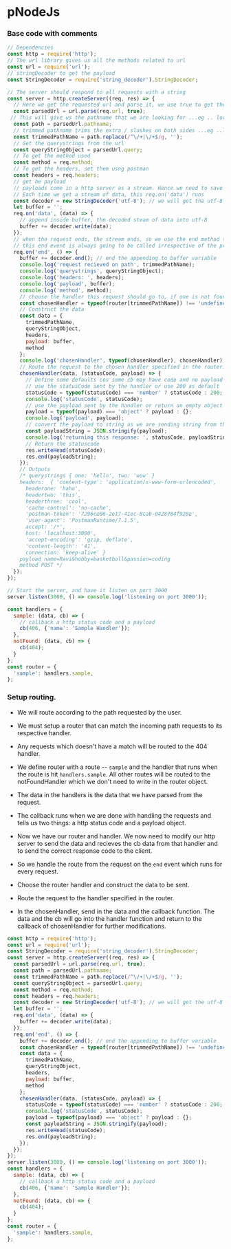 # pNodeJs

### Base code with comments
```js
// Dependencies
const http = require('http');
// The url library gives us all the methods related to url
const url = require('url');
// stringDecoder to get the payload
const StringDecoder = require('string_decoder').StringDecoder;

// The server should respond to all requests with a string
const server = http.createServer((req, res) => {
  // Here we get the requested url and parse it, we use true to get the querystrings along with the url, this gives us other methods on parsedUr;
  const parsedUrl = url.parse(req.url, true);
 // This will give us the pathname that we are looking for ...eg .. localhost:3000/bar ---> bar (is the pathname) 
  const path = parsedUrl.pathname;
  // trimmed pathname trims the extra / slashes on both sides ...eg ..localhost:3000/foo/ ==> foo 
  const trimmedPathName = path.replace(/^\/+|\/+$/g, '');
  // Get the querystrings from the url
  const queryStringObject = parsedUrl.query;
  // To get the method used
  const method = req.method;
  // To get the headers, set them usng postman
  const headers = req.headers;
  // get he payload
  // payloads come in a http server as a stream. Hence we need to save it in a buffer variable.
  // Each time we get a stream of data, this req.on('data') runs 
  const decoder = new StringDecoder('utf-8'); // we will get the utf-8 format of payload
  let buffer = '';
  req.on('data', (data) => {
    // append inside buffer, the decoded steam of data into utf-8
    buffer += decoder.write(data);
  });
  // when the request ends, the stream ends, so we use the end method to write this
  // this end event is always going to be called irrespective of the presence of payload
  req.on('end', () => {
    buffer += decoder.end(); // end the appending to buffer variable
    console.log('request recieved on path', trimmedPathName);
    console.log('querystrings', queryStringObject);
    console.log('headers: ', headers);
    console.log('payload', buffer);
    console.log('method', method);
    // choose the handler this request should go to, if one is not found, redirect to 404
    const chosenHandler = typeof(router[trimmedPathName]) !== 'undefined' ? router[trimmedPathName] : handlers.notFound;
    // Construct the data
    const data = {
      trimmedPathName,
      queryStringObject,
      headers,
      payload: buffer,
      method
    }; 
    console.log('chosenHandler', typeof(chosenHandler), chosenHandler);
    // Route the request to the chosen handler specified in the router.
    chosenHandler(data, (statusCode, payload) => {
      // Define some defaults cos some cb may have code and no payload like 404 etc.
      // use the statusCode sent by the handler or use 200 as default
      statusCode = typeof(statusCode) === 'number' ? statusCode : 200;
      console.log('statusCode', statusCode);
      // use the payload sent by the handler or return an empty object
      payload = typeof(payload) === 'object' ? payload : {};
      console.log('payload', payload);
      // convert the payload to string as we are sending string from this request
      const payloadString = JSON.stringify(payload);
      console.log('returning this response: ', statusCode, payloadString);
      // Return the statuscode
      res.writeHead(statusCode);
      res.end(payloadString); 
    });
    // Outputs
    /* querystrings { one: 'hello', two: 'wow' }
    headers:  { 'content-type': 'application/x-www-form-urlencoded',
      headerone: 'haha',
      headertwo: 'this',
      headerthree: 'cool',
      'cache-control': 'no-cache',
      'postman-token': '7296ce06-2e17-41ec-8cab-0428784f920e',
      'user-agent': 'PostmanRuntime/7.1.5',
      accept: '/*',
      host: 'localhost:3000',
      'accept-encoding': 'gzip, deflate',
      'content-length': '41',
      connection: 'keep-alive' }
    payload name=Ravi&hobby=basketball&passion=coding
    method POST */
  });
});

// Start the server, and have it listen on port 3000
server.listen(3000, () => console.log('listening on port 3000'));

const handlers = {
  sample: (data, cb) => {
    // callback a http status code and a payload
    cb(406, {'name': 'Sample Handler'});
  },
  notFound: (data, cb) => {
    cb(404);
  }
};
const router = {
  'sample': handlers.sample,
};
```
### Setup routing.

* We will route according to the path requested by the user.
* We must setup a router that can match the incoming path requests to its respective handler.
* Any requests which doesn't have a match will be routed to the 404 handler.

* We define router with a route -- `sample` and the handler that runs when the route is hit `handlers.sample`. All other routes will be routed to the notFoundHandler which we don't need to write in the router object.
* The data in the handlers is the data that we have parsed from the request.
* The callback runs when we are done with handling the requests and tells us two things: a http status code and a payload object.
* Now we have our router and handler. We now need to modify our http server to send the data and recieves the cb data from that handler and to send the correct response code to the client.
* So we handle the route from the request on the `end` event which runs for every request.
* Choose the router handler and construct the data to be sent.
* Route the request to the handler specified in the router.
* In the chosenHandler, send in the data and the callback function. The data and the cb will go into the handler function and return to the callback of chosenHandler for further modifications.  

```js
const http = require('http');
const url = require('url');
const StringDecoder = require('string_decoder').StringDecoder;
const server = http.createServer((req, res) => {
  const parsedUrl = url.parse(req.url, true);
  const path = parsedUrl.pathname;
  const trimmedPathName = path.replace(/^\/+|\/+$/g, '');
  const queryStringObject = parsedUrl.query;
  const method = req.method;
  const headers = req.headers;
  const decoder = new StringDecoder('utf-8'); // we will get the utf-8 format of payload
  let buffer = '';
  req.on('data', (data) => {
    buffer += decoder.write(data);
  });
  req.on('end', () => {
    buffer += decoder.end(); // end the appending to buffer variable
    const chosenHandler = typeof(router[trimmedPathName]) !== 'undefined' ? router[trimmedPathName] : handlers.notFound;
    const data = {
      trimmedPathName,
      queryStringObject,
      headers,
      payload: buffer,
      method
    }; 
    chosenHandler(data, (statusCode, payload) => {
      statusCode = typeof(statusCode) === 'number' ? statusCode : 200;
      console.log('statusCode', statusCode);
      payload = typeof(payload) === 'object' ? payload : {};
      const payloadString = JSON.stringify(payload);
      res.writeHead(statusCode);
      res.end(payloadString); 
    });
  });
});
server.listen(3000, () => console.log('listening on port 3000'));
const handlers = {
  sample: (data, cb) => {
    // callback a http status code and a payload
    cb(406, {'name': 'Sample Handler'});
  },
  notFound: (data, cb) => {
    cb(404);
  }
};
const router = {
  'sample': handlers.sample,
};
```